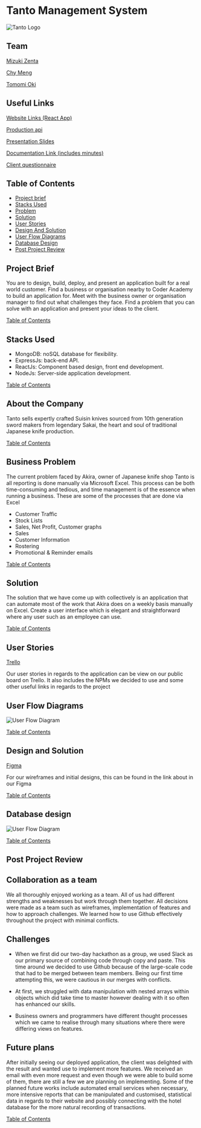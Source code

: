 # Tanto Management System

![Tanto Logo](https://image.ibb.co/gHzsDb/logo.png "Logo Title Text")

## Team

[Mizuki Zenta](https://github.com/MizukiZ/)

[Chy Meng](https://github.com/chymeng/)

[Tomomi Oki](https://github.com/okichan/)

## Useful Links

[Website Links (React App)](https://mct-project-t3-demo.netlify.com/)

[Production api](https://mct-project-t3-demo.now.sh/products)

[Presentation Slides](https://docs.google.com/presentation/d/1__HwmAxxGbnhNuGW9O3zxrAPKJOJ2siq-zzJoENJaEM/edit#slide=id.p)

[Documentation Link (includes minutes)](https://docs.google.com/document/d/1Cu55d0rctqWQf9sVHFZ376ZGLEOQhSpns6cviiiJxN8/edit?usp=sharing)

[Client questionnaire](https://docs.google.com/document/d/1CGwHIicpuTjPQWmAArkpmS9gCCW1xLFc_WO_-To4Iss/edit?usp=gmail)

## Table of Contents

* [Project brief](#project-brief)
* [Stacks Used](#stacks-used)
* [Problem](#business-problem)
* [Solution](#solution)
* [User Stories](#user-stories)
* [Design And Solution](#chosen-designs-and-solution)
* [User Flow Diagrams](#user-flow-diagram)
* [Database Design](#database-design)
* [Post Project Review](#post-project-review)

## Project Brief

You are to design, build, deploy, and present an application built for a real
world customer. Find a business or organisation nearby to Coder Academy to build
an application for. Meet with the business owner or organisation manager to find
out what challenges they face. Find a problem that you can solve with an
application and present your ideas to the client.

[Table of Contents](#table-of-contents)

## Stacks Used

* MongoDB: noSQL database for flexibility.
* ExpressJs: back-end API.
* ReactJs: Component based design, front end development.
* NodeJs: Server-side application development.

[Table of Contents](#table-of-contents)

## About the Company

Tanto sells expertly crafted Suisin knives sourced from 10th generation sword
makers from legendary Sakai, the heart and soul of traditional Japanese knife
production.

[Table of Contents](#table-of-contents)

## Business Problem

The current problem faced by Akira, owner of Japanese knife shop Tanto is all
reporting is done manually via Microsoft Excel. This process can be both
time-consuming and tedious, and time management is of the essence when running a
business. These are some of the processes that are done via Excel

* Customer Traffic
* Stock Lists
* Sales, Net Profit, Customer graphs
* Sales
* Customer Information
* Rostering
* Promotional & Reminder emails

[Table of Contents](#table-of-contents)

## Solution

The solution that we have come up with collectively is an application that can
automate most of the work that Akira does on a weekly basis manually on Excel.
Create a user interface which is elegant and straightforward where any user such
as an employee can use.

[Table of Contents](#table-of-contents)

## User Stories

[Trello](https://trello.com/b/uPW701tC/term-3-major-project-tanto-knife-store)

Our user stories in regards to the application can be view on our public board
on Trello. It also includes the NPMs we decided to use and some other useful
links in regards to the project

## User Flow Diagrams

![User Flow Diagram](https://image.ibb.co/ghtNeG/Tanto_workflow_diagram.png "User Flow Diagram")

[Table of Contents](#table-of-contents)

## Design and Solution

[Figma](https://www.figma.com/file/dtRqWfQ8bnwpx6a8yMAm6z5V/Term-3-major-project)

For our wireframes and initial designs, this can be found in the link about in
our Figma

[Table of Contents](#table-of-contents)

## Database design

![User Flow Diagram](https://image.ibb.co/do3y6w/db.png "Database Design")

[Table of Contents](#table-of-contents)

## Post Project Review

## Collaboration as a team

We all thoroughly enjoyed working as a team. All of us had different strengths
and weaknesses but work through them together. All decisions were made as a team
such as wireframes, implementation of features and how to approach challenges.
We learned how to use Github effectively throughout the project with minimal
conflicts.

## Challenges

* When we first did our two-day hackathon as a group, we used Slack as our
  primary source of combining code through copy and paste. This time around we
  decided to use Github because of the large-scale code that had to be merged
  between team members. Being our first time attempting this, we were cautious
  in our merges with conflicts.

* At first, we struggled with data manipulation with nested arrays within
  objects which did take time to master however dealing with it so often has
  enhanced our skills.

* Business owners and programmers have different thought processes which we came
  to realise through many situations where there were differing views on
  features.

## Future plans

After initially seeing our deployed application, the client was delighted with
the result and wanted use to implement more features. We received an email with
even more request and even though we were able to build some of them, there are
still a few we are planning on implementing. Some of the planned future works
include automated email services when necessary, more intensive reports that can
be manipulated and customised, statistical data in regards to their website and
possibly connecting with the hotel database for the more natural recording of
transactions.

[Table of Contents](#table-of-contents)

